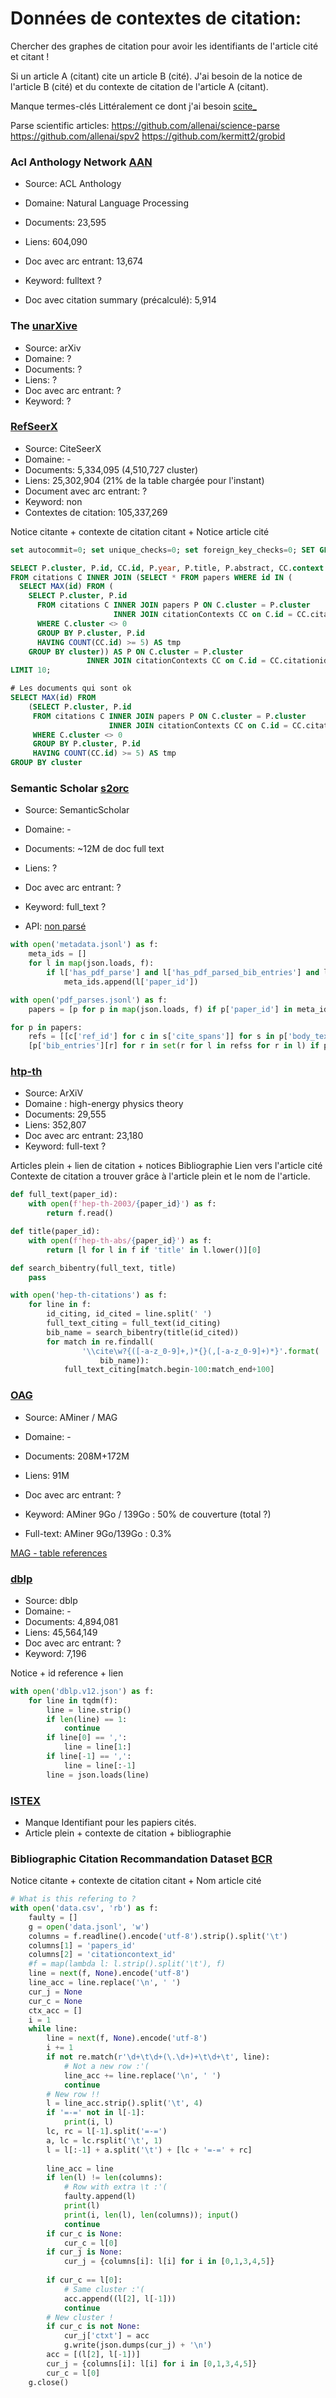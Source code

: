 # Données de contextes de citation:

Chercher des graphes de citation pour avoir les identifiants de l'article cité et citant !

Si un article A (citant) cite un article B (cité).
J'ai besoin de la notice de l'article B (cité) et du contexte de citation de l'article A (citant).

Manque termes-clés
Littéralement ce dont j'ai besoin [scite_](https://scite.ai/)

Parse scientific articles:
https://github.com/allenai/science-parse
https://github.com/allenai/spv2
https://github.com/kermitt2/grobid

### Acl Anthology Network [AAN](http://aan.how/)
- Source: ACL Anthology
- Domaine: Natural Language Processing
- Documents: 23,595
- Liens: 604,090
- Doc avec arc entrant: 13,674
- Keyword: fulltext ?

- Doc avec citation summary (précalculé): 5,914

### The [unarXive](https://github.com/IllDepence/unarXive)
- Source: arXiv
- Domaine: ?
- Documents: ?
- Liens: ?
- Doc avec arc entrant: ?
- Keyword: ?

### [RefSeerX](https://github.com/tebesu/NeuralCitationNetwork)
- Source: CiteSeerX
- Domaine: -
- Documents: 5,334,095 (4,510,727 cluster)
- Liens: 25,302,904 (21% de la table chargée pour l'instant)
- Document avec arc entrant: ?
- Keyword: non
- Contextes de citation: 105,337,269

Notice citante + contexte de citation citant + Notice article cité

```sql
set autocommit=0; set unique_checks=0; set foreign_key_checks=0; SET GLOBAL innodb_flush_log_at_trx_commit = 2; SET GLOBAL query_cache_type = 0; SET GLOBAL query_cache_size = 0;

SELECT P.cluster, P.id, CC.id, P.year, P.title, P.abstract, CC.context
FROM citations C INNER JOIN (SELECT * FROM papers WHERE id IN (
  SELECT MAX(id) FROM (
    SELECT P.cluster, P.id
      FROM citations C INNER JOIN papers P ON C.cluster = P.cluster
                       INNER JOIN citationContexts CC on C.id = CC.citationid
      WHERE C.cluster <> 0
      GROUP BY P.cluster, P.id
      HAVING COUNT(CC.id) >= 5) AS tmp
	GROUP BY cluster)) AS P ON C.cluster = P.cluster
                 INNER JOIN citationContexts CC on C.id = CC.citationid
LIMIT 10;

# Les documents qui sont ok
SELECT MAX(id) FROM
	(SELECT P.cluster, P.id
	 FROM citations C INNER JOIN papers P ON C.cluster = P.cluster
					  INNER JOIN citationContexts CC on C.id = CC.citationid
	 WHERE C.cluster <> 0
	 GROUP BY P.cluster, P.id
	 HAVING COUNT(CC.id) >= 5) AS tmp
GROUP BY cluster
```


### Semantic Scholar [s2orc](https://github.com/allenai/s2orc/)
- Source: SemanticScholar
- Domaine: -
- Documents: ~12M de doc full text
- Liens: ?
- Doc avec arc entrant: ?
- Keyword: full_text ?

- API: [non parsé](http://s2-public-api-prod.us-west-2.elasticbeanstalk.com/corpus/)

```python
with open('metadata.jsonl') as f:
    meta_ids = []
    for l in map(json.loads, f):
        if l['has_pdf_parse'] and l['has_pdf_parsed_bib_entries'] and l['has_pdf_parsed_bod_text']:
            meta_ids.append(l['paper_id'])

with open('pdf_parses.jsonl') as f:
	papers = [p for p in map(json.loads, f) if p['paper_id'] in meta_ids]

for p in papers:
	refs = [[c['ref_id'] for c in s['cite_spans']] for s in p['body_text'] if s['cite_spans']]
	[p['bib_entries'][r] for r in set(r for l in refss for r in l) if p['bib_entries'][r]['link']]

```

### [htp-th](https://research.cs.cornell.edu/kddcup/datasets.html)
- Source: ArXiV
- Domaine : high-energy physics theory
- Documents: 29,555
- Liens: 352,807
- Doc avec arc entrant: 23,180
- Keyword: full-text ?

Articles plein + lien de citation + notices
Bibliographie
Lien vers l'article cité
Contexte de citation a trouver grâce à l'article plein et le nom de l'article.

```python
def full_text(paper_id):
	with open(f'hep-th-2003/{paper_id}') as f:
		return f.read()

def title(paper_id):
	with open(f'hep-th-abs/{paper_id}') as f:
		return [l for l in f if 'title' in l.lower()][0]

def search_bibentry(full_text, title)
	pass

with open('hep-th-citations') as f:
	for line in f:
	    id_citing, id_cited = line.split(' ')
	    full_text_citing = full_text(id_citing)
	    bib_name = search_bibentry(title(id_cited))
	    for match in re.findall(
	    		'\\cite\w?{([-a-z_0-9]+,)*{}(,[-a-z_0-9]+)*}'.format(
	    			bib_name)):
	        full_text_citing[match.begin-100:match_end+100]
```

### [OAG](https://www.openacademic.ai/oag/)
- Source: AMiner / MAG
- Domaine: -
- Documents: 208M+172M
- Liens: 91M
- Doc avec arc entrant: ?
- Keyword: AMiner 9Go / 139Go : 50% de couverture (total ?)

- Full-text: AMiner 9Go/139Go : 0.3%

[MAG - table references](https://docs.microsoft.com/en-us/academic-services/graph/reference-data-schema)


### [dblp](https://www.aminer.org/citation)
- Source: dblp
- Domaine: -
- Documents: 4,894,081
- Liens: 45,564,149
- Doc avec arc entrant: ?
- Keyword: 7,196

Notice + id reference + lien 

```python
with open('dblp.v12.json') as f:
    for line in tqdm(f):
        line = line.strip()
        if len(line) == 1:
            continue
        if line[0] == ',':
            line = line[1:]
        if line[-1] == ',':
            line = line[:-1]
        line = json.loads(line)
```

### [ISTEX](https://api.istex.fr/ark:/67375/GT4-FJLCPBW9-Q/fulltext.tei)
- Manque Identifiant pour les papiers cités.
- Article plein + contexte de citation + bibliographie

### Bibliographic Citation Recommandation Dataset [BCR](https://www.isical.ac.in/~irlab/bcr.html)
Notice citante + contexte de citation citant + Nom article cité


```python
# What is this refering to ?
with open('data.csv', 'rb') as f: 
    faulty = [] 
    g = open('data.jsonl', 'w') 
    columns = f.readline().encode('utf-8').strip().split('\t') 
    columns[1] = 'papers_id' 
    columns[2] = 'citationcontext_id' 
    #f = map(lambda l: l.strip().split('\t'), f) 
    line = next(f, None).encode('utf-8') 
    line_acc = line.replace('\n', ' ') 
    cur_j = None 
    cur_c = None 
    ctx_acc = [] 
    i = 1 
    while line: 
        line = next(f, None).encode('utf-8') 
        i += 1 
        if not re.match(r'\d+\t\d+(\.\d+)+\t\d+\t', line): 
            # Not a new row :'( 
            line_acc += line.replace('\n', ' ') 
            continue 
        # New row !! 
        l = line_acc.strip().split('\t', 4) 
        if '=-=' not in l[-1]: 
            print(i, l) 
        lc, rc = l[-1].split('=-=') 
        a, lc = lc.rsplit('\t', 1) 
        l = l[:-1] + a.split('\t') + [lc + '=-=' + rc] 
         
        line_acc = line 
        if len(l) != len(columns): 
            # Row with extra \t :'( 
            faulty.append(l) 
            print(l) 
            print(i, len(l), len(columns)); input() 
            continue 
        if cur_c is None: 
            cur_c = l[0] 
        if cur_j is None: 
            cur_j = {columns[i]: l[i] for i in [0,1,3,4,5]} 
         
        if cur_c == l[0]: 
            # Same cluster :'( 
            acc.append((l[2], l[-1])) 
            continue 
        # New cluster ! 
        if cur_c is not None: 
            cur_j['ctxt'] = acc 
            g.write(json.dumps(cur_j) + '\n') 
        acc = [(l[2], l[-1])] 
        cur_j = {columns[i]: l[i] for i in [0,1,3,4,5]} 
        cur_c = l[0] 
    g.close()
```